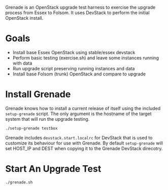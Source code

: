 Grenade is an OpenStack upgrade test harness to exercise the
upgrade process from Essex to Folsom.  It uses DevStack to perform
the initial OpenStack install.

# Goals

* Install base Essex OpenStack using stable/essex devstack
* Perform basic testing (exercise.sh) and leave some instances running with data
* Run upgrade script preserving running instances and data
* Install base Folsom (trunk) OpenStack and compare to upgrade


# Install Grenade

Grenade knows how to install a current release of itself using the included
``setup-grenade`` script.  The only argument is the hostname of the target
system that will run the upgrade testing.

    ./setup-grenade testbox

Grenade includes ``devstack.start.localrc`` for DevStack that is used to
customize its behaviour for use with Grenade.  By default ``setup-grenade``
will set HOST_IP and DEST when copying it to the Grenade DevStack direcotry.


# Start An Upgrade Test

    ./grenade.sh
